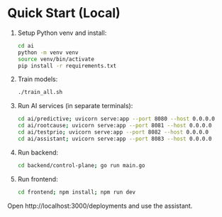 # Quick Start (Local)

1. Setup Python venv and install:
   ```bash
   cd ai
   python -m venv venv
   source venv/bin/activate
   pip install -r requirements.txt
   ```
2. Train models:
   ```bash
   ./train_all.sh
   ```
3. Run AI services (in separate terminals):
   ```bash
   cd ai/predictive; uvicorn serve:app --port 8080 --host 0.0.0.0
   cd ai/rootcause; uvicorn serve:app --port 8081 --host 0.0.0.0
   cd ai/testprio; uvicorn serve:app --port 8082 --host 0.0.0.0
   cd ai/assistant; uvicorn serve:app --port 8083 --host 0.0.0.0
   ```
4. Run backend:
   ```bash
   cd backend/control-plane; go run main.go
   ```
5. Run frontend:
   ```bash
   cd frontend; npm install; npm run dev
   ```
Open http://localhost:3000/deployments and use the assistant.
